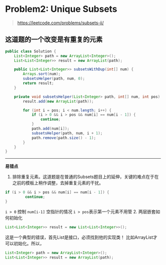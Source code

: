 # Problem2: Unique Subsets


> https://leetcode.com/problems/subsets-ii/

这道题的一个改变是有重复的元素
-----------------------
```java
public class Solution {
    List<Integer> path = new ArrayList<Integer>();
    List<List<Integer>> result = new ArrayList(path);

    public List<List<Integer>> subsetsWithDup(int[] num) {
        Arrays.sort(num);
        subsetsHelper(path, num, 0);
        return result;
    }

    private void subsetsHelper(List<Integer> path, int[] num, int pos) {
        result.add(new ArrayList(path));

        for (int i = pos; i < num.length; i++) {
            if (i > 0 && i > pos && num[i] == num[i - 1]) {
                continue;
            }
            path.add(num[i]);
            subsetsHelper(path, num, i + 1);
            path.remove(path.size() - 1);
        }
    }
}
```
----------------------
**易错点**
1. 排除重复元素。这道题是在普通的Subsets题目上的延伸，关键的难点在于在之前的模板上稍作调整，去掉重复元素的干扰。
```java 
if (i > 0 && i > pos && num[i] == num[i - 1]) {
         continue;
}
```
```i > 0``` 控制 ```num[i-1]``` 空指针的情况
```i > pos```表示第一个元素不用管
2. 两层嵌套如何初始化
```java
List<List<Integer>> result = new List<List<Integer>>();
```
这是一个典型的错误，首先List是接口，必须找到他的实现类！ 比如ArrayList才可以初始化。所以，

```java
List<Integer> path = new ArrayList<Integer>();
List<List<Integer>> result = new ArrayList(path);
```





